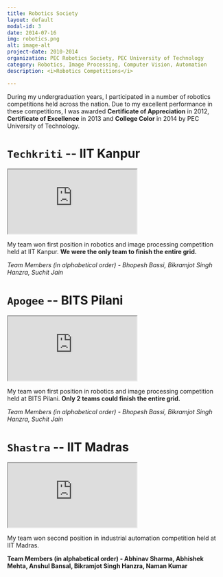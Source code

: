 ```yaml
---
title: Robotics Society
layout: default
modal-id: 3
date: 2014-07-16
img: robotics.png
alt: image-alt
project-date: 2010-2014
organization: PEC Robotics Society, PEC University of Technology
category: Robotics, Image Processing, Computer Vision, Automation
description: <i>Robotics Competitions</i>

---
```


During my undergraduation years, I participated in a number of robotics competitions held across the nation. Due to my excellent performance in these competitions, I was awarded __Certificate of Appreciation__ in 2012, __Certificate of Excellence__ in 2013 and __College Color__ in 2014 by PEC University of Technology. 

# `Techkriti` -- IIT Kanpur

<!-- 16:9 aspect ratio -->
<div class="embed-responsive embed-responsive-16by9">
  <iframe class="embed-responsive-item" src="https://www.youtube.com/embed/lpytPPTfqLo"></iframe>
</div> 

My team won first position in robotics and image processing competition held at IIT Kanpur. __We were the only team to finish the entire grid.__

_Team Members (in alphabetical order) - Bhopesh Bassi, Bikramjot Singh Hanzra, Suchit Jain_ 

# `Apogee` -- BITS Pilani


<!-- 16:9 aspect ratio -->
<div class="embed-responsive embed-responsive-16by9">
  <iframe class="embed-responsive-item" src="https://www.youtube.com/embed/VHWCaINo5LE"></iframe>
</div> 

My team won first position in robotics and image processing competition held at BITS Pilani. __Only 2 teams could finish the entire grid.__

_Team Members (in alphabetical order) - Bhopesh Bassi, Bikramjot Singh Hanzra, Suchit Jain_ 

# `Shastra` -- IIT Madras 

<!-- 16:9 aspect ratio -->
<div class="embed-responsive embed-responsive-16by9">
  <iframe class="embed-responsive-item" src="https://www.youtube.com/embed/ztRQVsm4nmI"></iframe>
</div> 

My team won second position in industrial automation competition held at IIT Madras.

__Team Members (in alphabetical order) - Abhinav Sharma, Abhishek Mehta, Anshul Bansal, Bikramjot Singh Hanzra, Naman Kumar__

